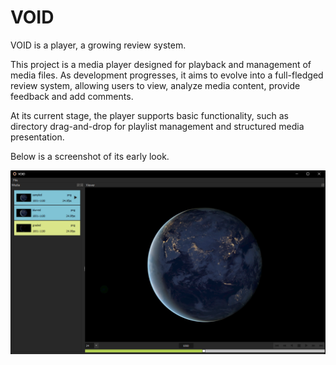 # VOID
VOID is a player, a growing review system.

This project is a media player designed for playback and management of media files.
As development progresses, it aims to evolve into a full-fledged review system, allowing users to view, analyze media content, provide feedback and add comments.

At its current stage, the player supports basic functionality, such as directory drag-and-drop for playlist management and structured media presentation. 

Below is a screenshot of its early look.

![Early Development Screenshot](images/VoidPlayerBasic.png)
